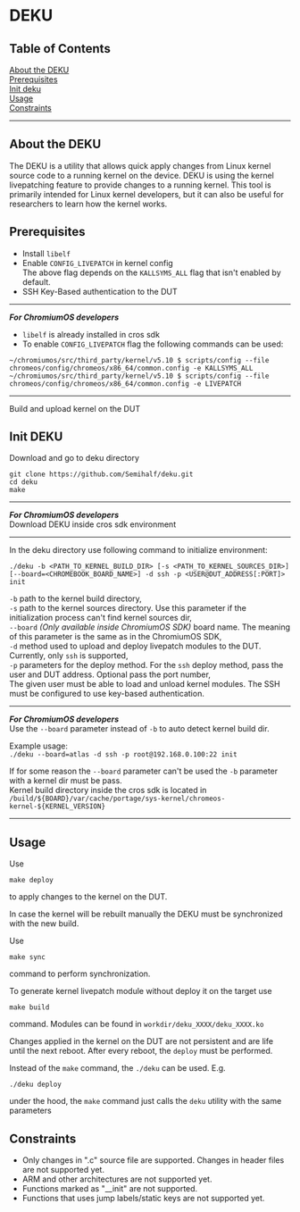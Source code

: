 # DEKU

## Table of Contents
[About the DEKU](#about)  
[Prerequisites](#prerequisites)  
[Init deku](#init)  
[Usage](#usage)  
[Constraints](#constraints)  

---

<a name="about"></a>
## About the DEKU
The DEKU is a utility that allows quick apply changes from Linux kernel source code to a running kernel on the device. DEKU is using the kernel livepatching feature to provide changes to a running kernel. This tool is primarily intended for Linux kernel developers, but it can also be useful for researchers to learn how the kernel works.
<a name="prerequisites"></a>
## Prerequisites
 - Install `libelf`
 - Enable `CONFIG_LIVEPATCH` in kernel config  
 The above flag depends on the `KALLSYMS_ALL` flag that isn't enabled by default.
 - SSH Key-Based authentication to the DUT
***
_**For ChromiumOS developers**_  
 - `libelf` is already installed in cros sdk
 - To enable `CONFIG_LIVEPATCH` flag the following commands can be used:
  ```
~/chromiumos/src/third_party/kernel/v5.10 $ scripts/config --file chromeos/config/chromeos/x86_64/common.config -e KALLSYMS_ALL
~/chromiumos/src/third_party/kernel/v5.10 $ scripts/config --file chromeos/config/chromeos/x86_64/common.config -e LIVEPATCH
 ```
***
Build and upload kernel on the DUT

<a name="init"></a>
## Init DEKU
Download and go to deku directory
```
git clone https://github.com/Semihalf/deku.git
cd deku
make
```
***
_**For ChromiumOS developers**_  
Download DEKU inside cros sdk environment
***
In the deku directory use following command to initialize environment:
```
./deku -b <PATH_TO_KERNEL_BUILD_DIR> [-s <PATH_TO_KERNEL_SOURCES_DIR>] [--board=<CHROMEBOOK_BOARD_NAME>] -d ssh -p <USER@DUT_ADDRESS[:PORT]> init
```
`-b` path to the kernel build directory,  
`-s` path to the kernel sources directory. Use this parameter if the initialization process can't find kernel sources dir,  
`--board` *(Only available inside ChromiumOS SDK)* board name. The meaning of this parameter is the same as in the ChromiumOS SDK,  
`-d` method used to upload and deploy livepatch modules to the DUT. Currently, only `ssh` is supported,  
`-p` parameters for the deploy method. For the `ssh` deploy method, pass the user and DUT address. Optional pass the port number,  
The given user must be able to load and unload kernel modules. The SSH must be configured to use key-based authentication.


***
_**For ChromiumOS developers**_  
Use the `--board` parameter instead of `-b` to auto detect kernel build dir. 

Example usage:  
`./deku --board=atlas -d ssh -p root@192.168.0.100:22 init`

If for some reason the `--board` parameter can't be used the `-b` parameter with a kernel dir must be pass.  
Kernel build directory inside the cros sdk is located in `/build/${BOARD}/var/cache/portage/sys-kernel/chromeos-kernel-${KERNEL_VERSION}`
***

<a name="usage"></a>
## Usage
Use
```
make deploy
```
to apply changes to the kernel on the DUT.

In case the kernel will be rebuilt manually the DEKU must be synchronized with the new build.

Use
```
make sync
```
command to perform synchronization.

To generate kernel livepatch module without deploy it on the target use
```
make build
```
command. Modules can be found in `workdir/deku_XXXX/deku_XXXX.ko`

Changes applied in the kernel on the DUT are not persistent and are life until the next reboot. After every reboot, the `deploy` must be performed.

Instead of the `make` command, the `./deku` can be used. E.g.
```
./deku deploy
```
under the hood, the `make` command just calls the `deku` utility with the same parameters

<a name="constraints"></a>
## Constraints
 - Only changes in ".c" source file are supported. Changes in header files are not supported yet.
 - ARM and other architectures are not supported yet.
 - Functions marked as "__init" are not supported.
 - Functions that uses jump labels/static keys are not supported yet.
